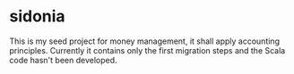 # sidonia

This is my seed project for money management, it shall apply accounting principles.
Currently it contains only the first migration steps and the Scala code 
hasn't been developed.

